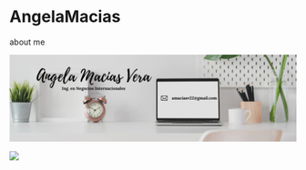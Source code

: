 # AngelaMacias
about me


![](https://github.com/Tornasolholo/AngelaMacias/blob/main/Banner%20de%20LinkedIn%20Lugar%20de%20Trabajo%20Ordenado%20(2).png)

![](https://komarev.com/ghpvc/?username=Tornasolholo&color=blueviolet&style=flat-square)
  
